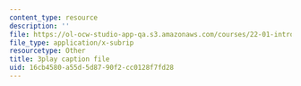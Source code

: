 ```yaml
---
content_type: resource
description: ''
file: https://ol-ocw-studio-app-qa.s3.amazonaws.com/courses/22-01-introduction-to-nuclear-engineering-and-ionizing-radiation-fall-2016/16cb4580a55d5d8790f2cc0128f7fd28_qHPp458m1cs.vtt
file_type: application/x-subrip
resourcetype: Other
title: 3play caption file
uid: 16cb4580-a55d-5d87-90f2-cc0128f7fd28
---
```

